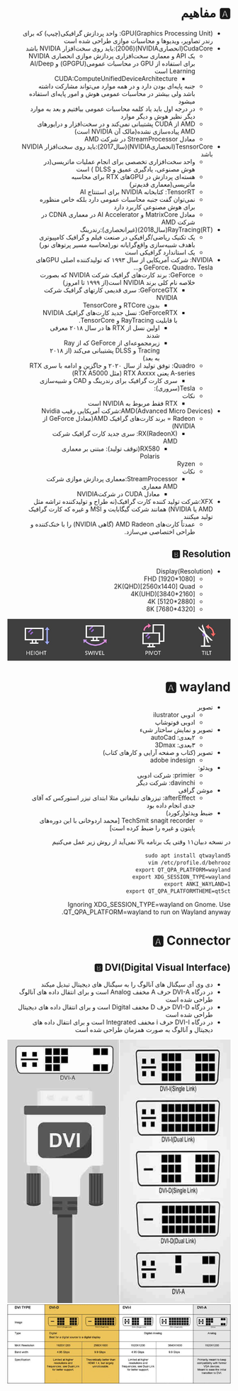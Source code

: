 <div dir="rtl">

# 🅰️ مفاهیم

* GPU(Graphics Processing Unit): واحد پردازش گرافیکی(چیپ) که برای رندر تصاویر، ویدیوها و محاسبات موازی طراحی شده است
* CudaCore(انحصاریNVIDIA)(2006):باید روی سخت‌افزار NVIDIA باشد
    * یک API و معماری سخت‌افزاری پردازش موازی انحصاری NVIDIA برای استفاده از GPU در محاسبات عمومی(GPGPU) و AI/Deep Learning است
        * CUDA:ComputeUnifiedDeviceArchitecture
    * جنبه پایه‌ای بودن دارد و در همه موارد می‌تواند مشارکت داشته باشد ولی بیشتر در محاسبات عمومی هوش و امور پایه‌ای استفاده میشود
    * در درجه اول باید یاد کلمه محاسبات عمومی بیافتیم و بعد به موارد دیگر نظیر هوش و دیگر موارد
    * AMD از CUDA پشتیبانی نمی‌کند و در سخت‌افزار و درایورهای AMD پیاده‌سازی نشده(مالک آن NVIDIA است)
    * معادل StreamProcessor در شرکت AMD
* TesnsorCore(انحصاریNVIDIA)(سال2017):باید روی سخت‌افزار NVIDIA باشد
    * واحد سخت‌افزاری تخصصی برای انجام عملیات ماتریسی(در هوش مصنوعی، یادگیری عمیق و DLSS ) است
    * هسته‌ای پردازش در GPUهای RTX برای محاسبه ماتریسی(معماری قدیم‌تر)
    * TensorRT: کتابخانه NVIDIA برای استنتاج AI
    * نمی‌توان گفت جنبه محاسبات عمومی دارد بلکه خاص منظوره برای هوش مصنوعی کاربرد دارد
    * معادل MatrixCore و  AI Accelerator در معماری CDNA در شرکت AMD
* RayTracing(RT)(سال2018)(غیرانحصاری):رندرینگ 
    * یک تکنیک ریاضی/گرافیکی در صنعت فیلم و گرافیک کامپیوتری باهدف شبیه‌سازی واقع‌گرایانه نور(محاسبه مسیر پرتوهای نور)
    * یک استاندارد گرافیکی است
* NVIDIA: شرکت آمریکایی از سال ۱۹۹۳ که تولیدکننده اصلی GPUهای GeForce، Quadro، Tesla و...
    * GeForce: برند کارت‌های گرافیک شرکت NVIDIA که بصورت خلاصه نام کلی برند NVIDIA است(از ۱۹۹۹ تا امروز)
        * GeForceGTX: سری قدیمی کارتهای گرافیک شرکت NVIDIA
            * بدون RTCore و TensorCore
        * GeForceRTX: نسل جدید کارت‌های گرافیک NVIDIA با قابلیت RayTracing و TensorCore.
            * اولین نسل از RTX ها در سال ۲۰۱۸ معرفی شدند
            * زیرمجموعه‌ای از GeForce که از Ray Tracing و DLSS پشتیبانی می‌کند (از ۲۰۱۸ به بعد)
    * Quadro: توفق تولید از سال ۲۰۲۰ و جاگزین و ادامه با سری RTX A-series یعنی RTX Axxxx (مثل RTX A5000)
        * سری کارت گرافیک برای رندرینگ و CAD و شبیه‌سازی
    * Tesla(سروری):
    * نکات
        * RTX فقط مربوط به NVIDIA است
* AMD(Advanced Micro Devices):شرکت آمریکایی رقیب Nvidia
    * Radeon = برند کارت‌های گرافیک AMD(معادل GeForce از NVIDIA)
        * RX(RadeonX): سری جدید کارت گرافیک شرکت AMD
            * RX580(توقف تولید): مبتنی بر معماری Polaris
    * Ryzen
    * نکات
        * StreamProcessor:معماری پردازش موازی شرکت AMD معماری
            * معادل CUDA در شرکتNVIDIA
* XFX:شرکت تولید کننده کارت گرافیک(نه طراح و تولیدکننده تراشه مثل AMD یا NVIDIA) همانند شرکت گیگابایت و MSI و غیره که کارت گرافیک تولید میکنند
    * عمدتاً کارت‌های AMD Radeon (گاهی NVIDIA) را با خنک‌کننده و طراحی اختصاصی می‌سازد.

## 🅱️ Resolution

* Display(Resolution)
    * FHD    [1920*1080]
    * 2K(QHD)[2560x1440] Quad
    * 4K(UHD)[3840*2160]
    * 4K     [5120*2880]
    * 8K     [7680*4320]

![HEIGHT-SWIVEL-PIVOT-TILT.jpg](./_srcFiles/Images/HEIGHT-SWIVEL-PIVOT-TILT.jpg "HEIGHT-SWIVEL-PIVOT-TILT.jpg")


# 🅰️ wayland

<div dir="rtl">

* تصویر
    * ادوبی ilustrator
    * ادوبی فوتوشاپ
* تصویر و نمایش ساختار شیء
    * ۲بعدی: autoCad
    * ۳بعدی: 3Dmax
* تصویر (کتاب و صفحه آرایی و کارهای کتاب)
    * adobe indesign
* ویدئو:
    * primier: شرکت ادوبی
    * davinchi: شرکت دیگر
* موشن گرافی
    * afterEffect: تیزرهای تبلیغاتی مثلا ابتدای تیزر استورکس که آقای جدی انجام داده بود
* ضبط ویدئو(رکورد)
    * TechSmit snagit recorder [محمد اردوخانی با این دوره‌های پایتون و غیره را ضبط کرده است]

</div>


در نسخه دبیان۱۱ وقتی یک برنامه بالا نمی‌آید از روش زیر عمل می‌کنیم

```shell
sudo apt install qtwayland5
vim /etc/profile.d/behrooz
export QT_QPA_PLATFORM=wayland
export XDG_SESSION_TYPE=wayland
export ANKI_WAYLAND=1
export QT_QPA_PLATFORMTHEME=qt5ct
```

Ignoring XDG_SESSION_TYPE=wayland on Gnome. Use QT_QPA_PLATFORM=wayland to run on Wayland anyway.

# 🅰️ Connector

## 🅱️ DVI(Digital Visual Interface)

- دی وی آی سیگنال های آنالوگ را به سیگنال های دیجیتال تبدیل میکند
- در درگاه DVI-A حرف A مخفف Analog است و برای انتقال داده های آنالوگ طراحی شده است
- در درگاه DVI-D حرف D مخفف Digital است و برای انتقال داده های دیجیتال طراحی شده است
- در درگاه DVI-I حرف i مخفف Integrated است و برای انتقال داده های دیجیتال و آنالوگ به صورت همزمان طراحی شده است

![1.jpg](./_srcFiles/Images/1.jpg "1.jpg")
![dvi-port.jpg](./_srcFiles/Images/dvi-port.jpg "dvi-port.jpg")





</div>